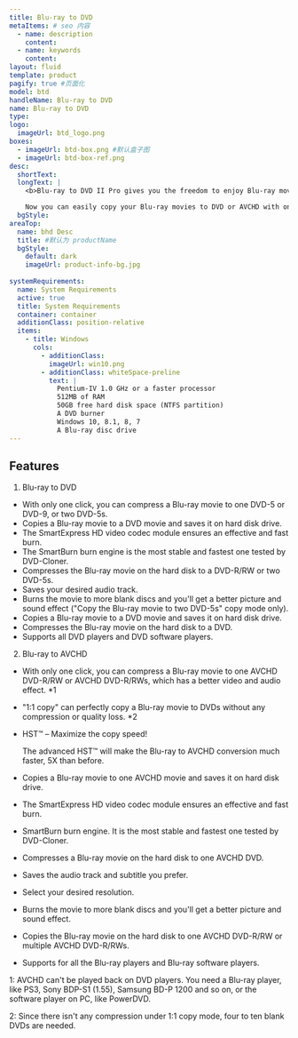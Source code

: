 ```yaml
---
title: Blu-ray to DVD
metaItems: # seo 内容
  - name: description
    content: 
  - name: keywords
    content: 
layout: fluid
template: product
pagify: true #页面化
model: btd
handleName: Blu-ray to DVD
name: Blu-ray to DVD
type: 
logo:
  imageUrl: btd_logo.png
boxes:
  - imageUrl: btd-box.png #默认盒子图
  - imageUrl: btd-box-ref.png 
desc:
  shortText: 
  longText: |    
    <b>Blu-ray to DVD II Pro gives you the freedom to enjoy Blu-ray movies on your DVD player, with almost the same quality!</b>

    Now you can easily copy your Blu-ray movies to DVD or AVCHD with only one click. Its innovative HST™ will make the Blu-ray to AVCHD conversion extremely fast, 500% faster than before. The built-in SmartExpress HD video codec module and SmartBurn burn engine will ensure an effective burn. Blu-ray to DVD II Pro can copy BD+ or AACS protected Blu-ray movies.
  bgStyle: 
areaTop:
  name: bhd Desc
  title: #默认为 productName
  bgStyle: 
    default: dark
    imageUrl: product-info-bg.jpg  
 
systemRequirements:
  name: System Requirements 
  active: true
  title: System Requirements
  container: container
  additionClass: position-relative
  items:
    - title: Windows
      cols:
        - additionClass: 
          imageUrl: win10.png
        - additionClass: whiteSpace-preline
          text: |
            Pentium-IV 1.0 GHz or a faster processor
            512MB of RAM
            50GB free hard disk space (NTFS partition)
            A DVD burner
            Windows 10, 8.1, 8, 7
            A Blu-ray disc drive
---
```



## Features

1. Blu-ray to DVD

*   With only one click, you can compress a Blu-ray movie to one DVD-5 or DVD-9, or two DVD-5s.
*   Copies a Blu-ray movie to a DVD movie and saves it on hard disk drive.
*   The SmartExpress HD video codec module ensures an effective and fast burn.
*   The SmartBurn burn engine is the most stable and fastest one tested by DVD-Cloner.
*   Compresses the Blu-ray movie on the hard disk to a DVD-R/RW or two DVD-5s.
*   Saves your desired audio track.
*   Burns the movie to more blank discs and you'll get a better picture and sound effect ("Copy the Blu-ray movie to two DVD-5s" copy mode only).
*   Copies a Blu-ray movie to a DVD movie and saves it on hard disk drive.
*   Compresses the Blu-ray movie on the hard disk to a DVD.
*   Supports all DVD players and DVD software players.

2. Blu-ray to AVCHD

*   With only one click, you can compress a Blu-ray movie to one AVCHD DVD-R/RW or AVCHD DVD-R/RWs, which has a better video and audio effect. *1
*   "1:1 copy" can perfectly copy a Blu-ray movie to DVDs without any compression or quality loss. *2
*   HST™ – Maximize the copy speed!

    The advanced HST™ will make the Blu-ray to AVCHD conversion much faster, 5X than before.

*   Copies a Blu-ray movie to one AVCHD movie and saves it on hard disk drive.
*   The SmartExpress HD video codec module ensures an effective and fast burn.
*   SmartBurn burn engine. It is the most stable and fastest one tested by DVD-Cloner.
*   Compresses a Blu-ray movie on the hard disk to one AVCHD DVD.
*   Saves the audio track and subtitle you prefer.
*   Select your desired resolution.
*   Burns the movie to more blank discs and you'll get a better picture and sound effect.
*   Copies the Blu-ray movie on the hard disk to one AVCHD DVD-R/RW or multiple AVCHD DVD-R/RWs.
*   Supports for all the Blu-ray players and Blu-ray software players.

1: AVCHD can't be played back on DVD players. You need a Blu-ray player, like PS3, Sony BDP-S1 (1.55), Samsung BD-P 1200 and so on, or the software player on PC, like PowerDVD.

2: Since there isn't any compression under 1:1 copy mode, four to ten blank DVDs are needed.

